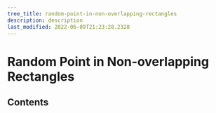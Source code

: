 ```yaml
---
tree_title: random-point-in-non-overlapping-rectangles
description: description
last_modified: 2022-06-09T21:23:28.2328
---
```


# Random Point in Non-overlapping Rectangles

## Contents
